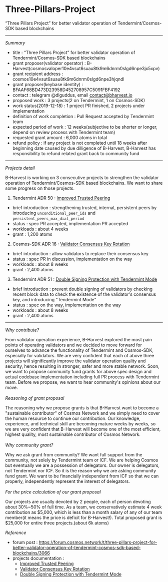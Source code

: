 # Three-Pillars-Project
“Three Pillars Project” for better validator operation of Tendermint/Cosmos-SDK based blockchains

--------------------

*Summary*

- title : “Three Pillars Project” for better validator operation of Tendermint/Cosmos-SDK based blockchains 
- grant proposer(validator operator) : B-Harvest(cosmosvaloper10e4vsut6suau8tk9m6dnrm0slgd6npe3jx5xpv)
- grant recipient address : cosmos10e4vsut6suau8tk9m6dnrm0slgd6npe3hjqndl
- grant proposer(keybase identity) : BFAAF68BD473D23958D452708957C5091FBF4192
- contact : telegram @dlguddus, email contact@bharvest.io
- proposed work : 3 projects(2 on Tendermint, 1 on Cosmos-SDK)
- work status(2019-12-18) : 1 project PR finished, 2 projects under implementation
- definition of work completion : Pull Request accepted by Tendermint team
- expected period of work : 12 weeks(subjective to be shorter or longer, depend on review process with Tendermint team)
- requested grant amount : 6,000 atoms in total
- refund policy : if any project is not completed until 18 weeks after beginning date caused by due dilligence of B-Harvest, B-Harvest has responsibility to refund related grant back to community fund

--------------------

*Projects detail*

B-Harvest is working on 3 consecutive projects to strengthen the validator operation of Tendermint/Cosmos-SDK based blockchains. We want to share some progress on those projects.

1) Tendermint ADR 50 : [Improved Trusted Peering](https://github.com/tendermint/tendermint/blob/master/docs/architecture/adr-050-improved-trusted-peering.md)

- brief introduction : strengthening trusted, internal, persistent peers by introducing `unconditional_peer_ids` and `persistent_peers_max_dial_period`
- status : spec PR accepted, implementation PR accepted
- workloads : about 4 weeks
- grant : 1,200 atoms

2) Cosmos-SDK ADR 16 : [Validator Consensus Key Rotation](https://github.com/cosmos/cosmos-sdk/pull/5233)
- brief introduction : allow validators to replace their consensus key
- status : spec PR in discussion, implementation on the way
- workloads : about 8 weeks
- grant : 2,400 atoms

3) Tendermint ADR 51 : [Double Signing Protection with Tendermint Mode](https://github.com/b-harvest/tendermint/blob/master/docs/architecture/adr-051-double-signing-protection-with-tendermint-mode.md)
- brief introduction : prevent double signing of validators by checking recent block data to check the existence of the validator's consensus key, and introducing "Tendermint Mode"
- status : spec on the way, implementation on the way
- workloads : about 8 weeks
- grant : 2,400 atoms


--------------------

*Why contribute?*

From validator operation experience, B-Harvest explored the most pain points of operating validators and we decided to move forward for ourselves to advance the functionality of Tendermint and Cosmos-SDK, especially for validators.
We are very confident that each of above three projects will significantly improve the validator operation quality and security, hence resulting in stronger, safer and more stable network.
Soon, we want to propose community fund grants for above spec design and actual codebase implementation including full PR process with Tendermint team. Before we propose, we want to hear community's opinions about our move.
\
\
*Reasoning of grant proposal*

The reasoning why we propose grants is that B-Harvest want to become a "sustainable contributor" of Cosmos Network and we simply need to cover the human resource to continue our contribution. Our knowledge, experience, and technical skill are becoming mature weeks by weeks, so we are very confident that B-Harvest will become one of the most efficient, highest quality, most sustainable contributor of Cosmos Network.
\
\
*Why community grant?*

Why we ask grant from community? We want full support from the community, not solely by Tendermint team or ICF. We are helping Cosmos but eventually we are a possession of delegators. Our owner is delegators, not Tendermint nor ICF. So it is the reason why we are asking community fund grant. We want to be financially independent from ICF so that we can properly, independently represent the interest of delegators.
\
\
*For the price calculation of our grant proposal*

Our projects are usually devoted by 2 people, each of person devoting about 30%~50% of full time. As a team, we conservatively estimate 4 week contribution as $5,000, which is less than a month salary of any of our team member(it means the price is deficit for B-Harvest!). Total proposed grant is $25,000 for entire three projects.(about 6k atoms)

*Reference*
- forum post : https://forum.cosmos.network/t/three-pillars-project-for-better-validator-operation-of-tendermint-cosmos-sdk-based-blockchains/3066
- projects documentation :
  - [Improved Trusted Peering](https://github.com/tendermint/tendermint/blob/master/docs/architecture/adr-050-improved-trusted-peering.md)
  - [Validator Consensus Key Rotation](https://github.com/cosmos/cosmos-sdk/pull/5233)
  - [Double Signing Protection with Tendermint Mode](https://github.com/b-harvest/tendermint/blob/master/docs/architecture/adr-051-double-signing-protection-with-tendermint-mode.md)
